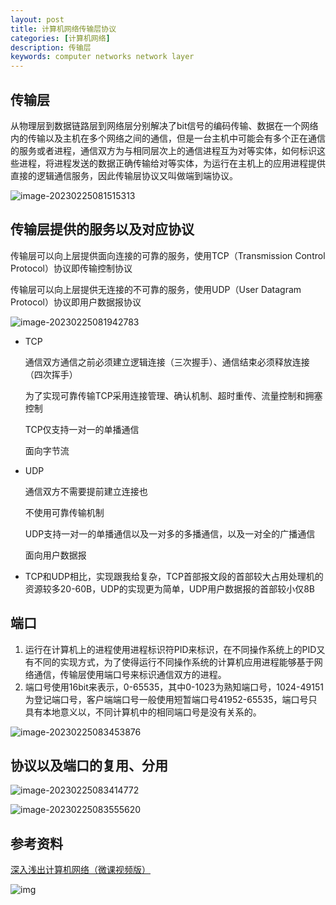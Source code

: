 ```yaml
---
layout: post
title: 计算机网络传输层协议
categories: [计算机网络]
description: 传输层
keywords: computer networks network layer
---
```


## 传输层

​		从物理层到数据链路层到网络层分别解决了bit信号的编码传输、数据在一个网络内的传输以及主机在多个网络之间的通信，但是一台主机中可能会有多个正在通信的服务或者进程，通信双方为与相同层次上的通信进程互为对等实体，如何标识这些进程，将进程发送的数据正确传输给对等实体，为运行在主机上的应用进程提供直接的逻辑通信服务，因此传输层协议又叫做端到端协议。

![image-20230225081515313](https://wendaocsmaster.github.io/images/blog/image-20230225081515313.png)

## 传输层提供的服务以及对应协议

传输层可以向上层提供面向连接的可靠的服务，使用TCP（Transmission Control Protocol）协议即传输控制协议

传输层可以向上层提供无连接的不可靠的服务，使用UDP（User Datagram Protocol）协议即用户数据报协议

![image-20230225081942783](https://wendaocsmaster.github.io/images/blog/image-20230225081942783.png)

+ TCP

  通信双方通信之前必须建立逻辑连接（三次握手）、通信结束必须释放连接（四次挥手）

  为了实现可靠传输TCP采用连接管理、确认机制、超时重传、流量控制和拥塞控制

  TCP仅支持一对一的单播通信

  面向字节流

+ UDP

  通信双方不需要提前建立连接也

  不使用可靠传输机制

  UDP支持一对一的单播通信以及一对多的多播通信，以及一对全的广播通信

  面向用户数据报

+ TCP和UDP相比，实现跟我给复杂，TCP首部报文段的首部较大占用处理机的资源较多20-60B，UDP的实现更为简单，UDP用户数据报的首部较小仅8B

## 端口

1. 运行在计算机上的进程使用进程标识符PID来标识，在不同操作系统上的PID又有不同的实现方式，为了使得运行不同操作系统的计算机应用进程能够基于网络通信，传输层使用端口号来标识通信双方的进程。
2. 端口号使用16bit来表示，0-65535，其中0-1023为熟知端口号，1024-49151为登记端口号，客户端端口号一般使用短暂端口号41952-65535，端口号只具有本地意义以，不同计算机中的相同端口号是没有关系的。

![image-20230225083453876](https://wendaocsmaster.github.io/images/blog/image-20230225083453876.png)

## 协议以及端口的复用、分用

![image-20230225083414772](https://wendaocsmaster.github.io/images/blog/image-20230225083414772.png)

![image-20230225083555620](https://wendaocsmaster.github.io/images/blog/image-20230225083555620.png)



## 参考资料

[深入浅出计算机网络（微课视频版）](http://www.tup.tsinghua.edu.cn/booksCenter/book_09342101.html)

![img](https://wendaocsmaster.github.io/images/blog/093421-01.jpg)
